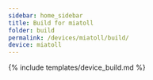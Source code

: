 ```yaml
---
sidebar: home_sidebar
title: Build for miatoll
folder: build
permalink: /devices/miatoll/build/
device: miatoll
---
```

{% include templates/device_build.md %}

